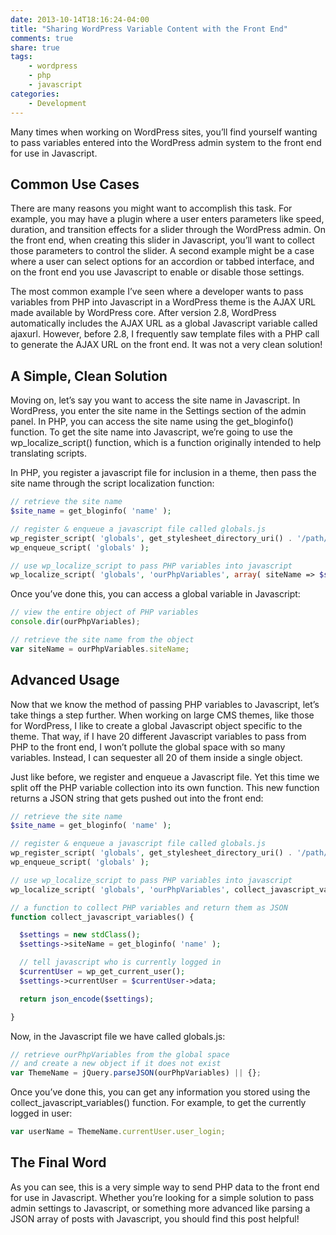 ```yaml
---
date: 2013-10-14T18:16:24-04:00
title: "Sharing WordPress Variable Content with the Front End"
comments: true
share: true
tags:
    - wordpress
    - php
    - javascript
categories:
    - Development
---
```


Many times when working on WordPress sites, you’ll find yourself wanting to pass variables entered into the WordPress admin system to the front end for use in Javascript.

## Common Use Cases

There are many reasons you might want to accomplish this task. For example, you may have a plugin where a user enters parameters like speed, duration, and transition effects for a slider through the WordPress admin. On the front end, when creating this slider in Javascript, you’ll want to collect those parameters to control the slider. A second example might be a case where a user can select options for an accordion or tabbed interface, and on the front end you use Javascript to enable or disable those settings.

The most common example I’ve seen where a developer wants to pass variables from PHP into Javascript in a WordPress theme is the AJAX URL made available by WordPress core. After version 2.8, WordPress automatically includes the AJAX URL as a global Javascript variable called ajaxurl. However, before 2.8, I frequently saw template files with a PHP call to generate the AJAX URL on the front end. It was not a very clean solution!

## A Simple, Clean Solution

Moving on, let’s say you want to access the site name in Javascript. In WordPress, you enter the site name in the Settings section of the admin panel. In PHP, you can access the site name using the get_bloginfo() function. To get the site name into Javascript, we’re going to use the wp_localize_script() function, which is a function originally intended to help translating scripts.

In PHP, you register a javascript file for inclusion in a theme, then pass the site name through the script localization function:

``` php
// retrieve the site name
$site_name = get_bloginfo( 'name' );

// register & enqueue a javascript file called globals.js
wp_register_script( 'globals', get_stylesheet_directory_uri() . '/path/to/javascript/globals.js', array(), 1.0.0, false );
wp_enqueue_script( 'globals' );

// use wp_localize_script to pass PHP variables into javascript
wp_localize_script( 'globals', 'ourPhpVariables', array( siteName => $site_name ) );
```

Once you’ve done this, you can access a global variable in Javascript:

``` javascript
// view the entire object of PHP variables
console.dir(ourPhpVariables);

// retrieve the site name from the object
var siteName = ourPhpVariables.siteName;
```

## Advanced Usage

Now that we know the method of passing PHP variables to Javascript, let’s take things a step further. When working on large CMS themes, like those for WordPress, I like to create a global Javascript object specific to the theme. That way, if I have 20 different Javascript variables to pass from PHP to the front end, I won’t pollute the global space with so many variables. Instead, I can sequester all 20 of them inside a single object.

Just like before, we register and enqueue a Javascript file. Yet this time we split off the PHP variable collection into its own function. This new function returns a JSON string that gets pushed out into the front end:

``` php
// retrieve the site name
$site_name = get_bloginfo( 'name' );

// register & enqueue a javascript file called globals.js
wp_register_script( 'globals', get_stylesheet_directory_uri() . '/path/to/javascript/globals.js', array(), 1.0.0, false );
wp_enqueue_script( 'globals' );

// use wp_localize_script to pass PHP variables into javascript
wp_localize_script( 'globals', 'ourPhpVariables', collect_javascript_variables() );

// a function to collect PHP variables and return them as JSON
function collect_javascript_variables() {

  $settings = new stdClass();
  $settings->siteName = get_bloginfo( 'name' );

  // tell javascript who is currently logged in
  $currentUser = wp_get_current_user();
  $settings->currentUser = $currentUser->data;

  return json_encode($settings);

}
```

Now, in the Javascript file we have called globals.js:

``` javascript
// retrieve ourPhpVariables from the global space
// and create a new object if it does not exist
var ThemeName = jQuery.parseJSON(ourPhpVariables) || {};
```

Once you’ve done this, you can get any information you stored using the collect_javascript_variables() function. For example, to get the currently logged in user:

``` javascript
var userName = ThemeName.currentUser.user_login;
```

## The Final Word

As you can see, this is a very simple way to send PHP data to the front end for use in Javascript. Whether you’re looking for a simple solution to pass admin settings to Javascript, or something more advanced like parsing a JSON array of posts with Javascript, you should find this post helpful!
